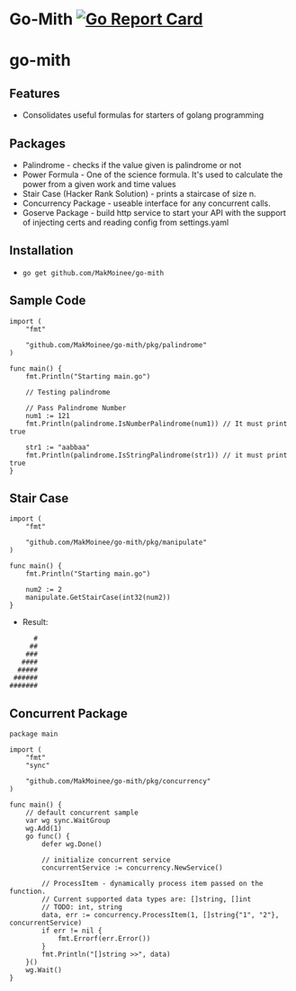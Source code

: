 # Go-Mith [![Go Report Card](https://goreportcard.com/badge/github.com/MakMoinee/go-mith)](https://goreportcard.com/report/github.com/MakMoinee/go-mith)

# go-mith
## Features
- Consolidates useful formulas for starters of golang programming

## Packages
- Palindrome - checks if the value given is palindrome or not
- Power Formula - One of the science formula. It's used to calculate the power from a given work and time values
- Stair Case (Hacker Rank Solution) - prints a staircase of size n.
- Concurrency Package - useable interface for any concurrent calls.
- Goserve Package - build http service to start your API with the support of injecting certs and reading config from settings.yaml

## Installation
- `go get github.com/MakMoinee/go-mith`

## Sample Code
```
import (
	"fmt"

	"github.com/MakMoinee/go-mith/pkg/palindrome"
)

func main() {
	fmt.Println("Starting main.go")

	// Testing palindrome

	// Pass Palindrome Number
	num1 := 121
	fmt.Println(palindrome.IsNumberPalindrome(num1)) // It must print true

	str1 := "aabbaa"
	fmt.Println(palindrome.IsStringPalindrome(str1)) // it must print true
}
```

## Stair Case
```
import (
	"fmt"

	"github.com/MakMoinee/go-mith/pkg/manipulate"
)

func main() {
	fmt.Println("Starting main.go")

	num2 := 2
	manipulate.GetStairCase(int32(num2))
}
```
- Result:
```
      #
     ##
    ###
   ####
  #####
 ######
#######
```

## Concurrent Package

```
package main

import (
	"fmt"
	"sync"

	"github.com/MakMoinee/go-mith/pkg/concurrency"
)

func main() {
	// default concurrent sample
	var wg sync.WaitGroup
	wg.Add(1)
	go func() {
		defer wg.Done()

		// initialize concurrent service
		concurrentService := concurrency.NewService()

		// ProcessItem - dynamically process item passed on the function.
		// Current supported data types are: []string, []int
		// TODO: int, string
		data, err := concurrency.ProcessItem(1, []string{"1", "2"}, concurrentService)
		if err != nil {
			fmt.Errorf(err.Error())
		}
		fmt.Println("[]string >>", data)
	}()
	wg.Wait()
}

```

